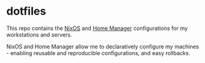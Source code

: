 # dotfiles

This repo contains the [NixOS](https://github.com/NixOS/nixpkgs) and [Home Manager](https://github.com/nix-community/home-manager) configurations for my workstations and servers.

NixOS and Home Manager allow me to declaratively configure my machines - enabling reusable and reproducible configurations, and easy rollbacks.

